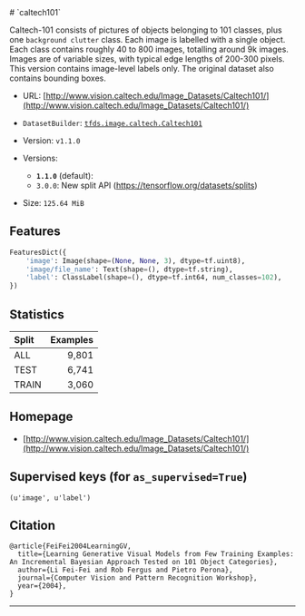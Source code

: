 <div itemscope itemtype="http://schema.org/Dataset">
  <div itemscope itemprop="includedInDataCatalog" itemtype="http://schema.org/DataCatalog">
    <meta itemprop="name" content="TensorFlow Datasets" />
  </div>
  <meta itemprop="name" content="caltech101" />
  <meta itemprop="description" content="Caltech-101 consists of pictures of objects belonging to 101 classes, plus&#10;one `background clutter` class. Each image is labelled with a single object.&#10;Each class contains roughly 40 to 800 images, totalling around 9k images.&#10;Images are of variable sizes, with typical edge lengths of 200-300 pixels.&#10;This version contains image-level labels only. The original dataset also&#10;contains bounding boxes.&#10;&#10;&#10;To use this dataset:&#10;&#10;```python&#10;import tensorflow_datasets as tfds&#10;&#10;ds = tfds.load('caltech101', split='train')&#10;for ex in ds.take(4):&#10;  print(ex)&#10;```&#10;&#10;See [the guide](https://www.tensorflow.org/datasets/overview) for more&#10;informations on [tensorflow_datasets](https://www.tensorflow.org/datasets).&#10;&#10;" />
  <meta itemprop="url" content="https://www.tensorflow.org/datasets/catalog/caltech101" />
  <meta itemprop="sameAs" content="http://www.vision.caltech.edu/Image_Datasets/Caltech101/" />
  <meta itemprop="citation" content="@article{FeiFei2004LearningGV,&#10;  title={Learning Generative Visual Models from Few Training Examples: An Incremental Bayesian Approach Tested on 101 Object Categories},&#10;  author={Li Fei-Fei and Rob Fergus and Pietro Perona},&#10;  journal={Computer Vision and Pattern Recognition Workshop},&#10;  year={2004},&#10;}&#10;" />
</div>
# `caltech101`

Caltech-101 consists of pictures of objects belonging to 101 classes, plus one
`background clutter` class. Each image is labelled with a single object. Each
class contains roughly 40 to 800 images, totalling around 9k images. Images are
of variable sizes, with typical edge lengths of 200-300 pixels. This version
contains image-level labels only. The original dataset also contains bounding
boxes.

*   URL:
    [http://www.vision.caltech.edu/Image_Datasets/Caltech101/](http://www.vision.caltech.edu/Image_Datasets/Caltech101/)
*   `DatasetBuilder`:
    [`tfds.image.caltech.Caltech101`](https://github.com/tensorflow/datasets/tree/master/tensorflow_datasets/image/caltech.py)
*   Version: `v1.1.0`
*   Versions:

    *   **`1.1.0`** (default):
    *   `3.0.0`: New split API (https://tensorflow.org/datasets/splits)

*   Size: `125.64 MiB`

## Features
```python
FeaturesDict({
    'image': Image(shape=(None, None, 3), dtype=tf.uint8),
    'image/file_name': Text(shape=(), dtype=tf.string),
    'label': ClassLabel(shape=(), dtype=tf.int64, num_classes=102),
})
```

## Statistics

Split | Examples
:---- | -------:
ALL   | 9,801
TEST  | 6,741
TRAIN | 3,060

## Homepage

*   [http://www.vision.caltech.edu/Image_Datasets/Caltech101/](http://www.vision.caltech.edu/Image_Datasets/Caltech101/)

## Supervised keys (for `as_supervised=True`)
`(u'image', u'label')`

## Citation
```
@article{FeiFei2004LearningGV,
  title={Learning Generative Visual Models from Few Training Examples: An Incremental Bayesian Approach Tested on 101 Object Categories},
  author={Li Fei-Fei and Rob Fergus and Pietro Perona},
  journal={Computer Vision and Pattern Recognition Workshop},
  year={2004},
}
```

--------------------------------------------------------------------------------
